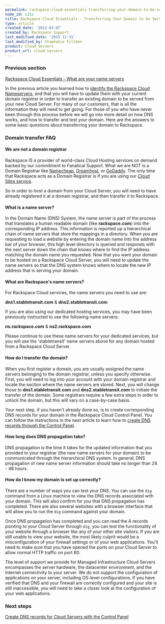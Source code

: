 ```yaml
---
permalink: rackspace-cloud-essentials-transferring-your-domain-to-be-served-from-rackspace-cloud/
node_id: 1312
title: Rackspace Cloud Essentials - Transferring Your Domain to be Served from Rackspace Cloud
type: article
created_date: '2012-03-07'
created_by: Rackspace Support
last_modified_date: '2015-12-31'
last_modified_by: Stephanie Fillmon
product: Cloud Servers
product_url: cloud-servers
---
```


### Previous section

[Rackspace Cloud Essentials - What are your name servers](/how-to/rackspace-cloud-essentials-what-are-your-name-servers)

In the previous article you learned how to [identify the Rackspace Cloud Nameservers](/how-to/rackspace-cloud-essentials-what-are-your-name-servers),
and that you will have to update them with your current domain registrar
in order to transfer an existing domain to be served from your new Cloud
Server. For many of our customers, that is all the information they
will need to get going. For those of you who have never been through
this process before we will go into more detail on how DNS works, and
how to transfer and test your domain. Here are the answers to some
basic questions about transferring your domain to Rackspace.

### Domain transfer FAQ

#### We are not a domain registrar

Rackspace IS a provider of world-class Cloud Hosting services on demand
backed by our commitment to Fanatical Support. What we are NOT is a
Domain Registrar like [Namecheap](http://www.namecheap.com/),
[Dreamhost](http://dreamhost.com/domains/), or
[GoDaddy](http://www.godaddy.com/). The only time that Rackspace acts
as a Domain Registrar is if you are using our [Cloud Sites service](/how-to/getting-started-with-cloud-sites-registering-andor-transferring-domain-names).

So in order to host a domain from your Cloud Server, you will need to
have already registered it at a domain registrar, and then transfer it
to Rackspace.

#### What is a name server?

In the Domain Name (DNS) System, the name server is part of the process
that translates a human readable domain (like **rackspace.com**) into the
corresponding IP address. This information is reported up a
hierarchical chain of name servers that store the mappings in a
directory. When you are requesting to load a website by entering the
domain name into the address bar of your browser, this high level
directory is queried and responds with the next server down the chain
that knows where to find the IP address matching the domain name you
requested. Now that you want your domain to be hosted on a Rackspace
Cloud Server, you will need to update the name servers so that the DNS
system knows where to locate the new IP address that is serving your
domain.

#### What are Rackspace's name servers?

For Rackspace Cloud services, the name servers you need to use are:

**dns1.stabletransit.com** & **dns2.stabletransit.com**

If you are also using our dedicated hosting services, you may have been
previously instructed to use the following name servers:

**ns.rackspace.com** & **ns2.rackspace.com**

Please continue to use these name servers for your dedicated services,
but you will use the 'stabletransit' name servers above for any domain
hosted from a Rackspace Cloud Server.

#### How do I transfer the domain?

When you first register a domain, you are usually assigned the
name servers belonging to the domain registrar, unless you specify
otherwise. First, you will need to log into your account with your
domain registrar and locate the section where the name servers are
stored. Next, you will change those to **dns1.stabletransit.com** and
**dns2.stabletransit.com** to initiate the transfer of the domain. Some
registrars require a few extra steps in order to unlock the domain, but
this will vary on a case-by-case basis.

Your next step, if you haven't already done so, is to create
corresponding DNS records for your domain in the Rackspace Cloud Control
Panel. You can follow the instructions in the next article to learn how
to [create DNS records through the Control Panel](/how-to/create-dns-records-for-cloud-servers-with-the-control-panel).

#### How long does DNS propagation take?

DNS propagation is the time it takes for the updated information that
you provided to your registrar (the new name servers for your domain) to
be communicated through the hierarchical DNS system. In general, DNS
propagation of new name server information should take no longer than 24 - 48 hours.

#### How do I know my domain is set up correctly?

There are a number of ways you can test your DNS.  You can use the `dig`
command from a Linux machine to view the DNS records associated with
your domain. This will also confirm for you that DNS propagation has
completed. There are also several websites with a browser interface
that will allow you to run the `dig` command against your domain.

Once DNS propagation has completed and you can read the A records
pointing to your Cloud Server through `dig`, you can test the
functionality of your website through a browser like any of your other
site visitors. If you are still unable to view your website, the most
likely culprit would be a misconfiguration of your firewall settings or
of your web applications. You'll need to make sure that you have opened
the ports on your Cloud Server to allow normal HTTP traffic on port
80.

The level of support we provide for Managed Infrastructure Cloud Servers
encompasses the server hardware, the datacenter environment, and the
Internet connectivity to your server. We do not support the
configuration of applications on your server, including OS-level
configurations. If you have verified that DNS and your firewall are
correctly configured and your site is still inaccessible, you will need
to take a closer look at the configuration of your web applications.

### Next steps

[Create DNS records for Cloud Servers with the Control Panel](/how-to/create-dns-records-for-cloud-servers-with-the-control-panel)
